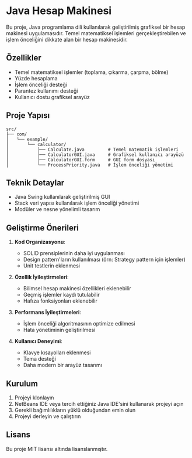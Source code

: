 # Java Hesap Makinesi

Bu proje, Java programlama dili kullanılarak geliştirilmiş grafiksel bir hesap makinesi uygulamasıdır. Temel matematiksel işlemleri gerçekleştirebilen ve işlem önceliğini dikkate alan bir hesap makinesidir.

## Özellikler

- Temel matematiksel işlemler (toplama, çıkarma, çarpma, bölme)
- Yüzde hesaplama
- İşlem önceliği desteği
- Parantez kullanımı desteği
- Kullanıcı dostu grafiksel arayüz

## Proje Yapısı

```
src/
├── com/
│   └── example/
│       └── calculator/
│           ├── Calculate.java         # Temel matematik işlemleri
│           ├── CalculatorGUI.java     # Grafiksel kullanıcı arayüzü
│           ├── CalculatorGUI.form     # GUI form dosyası
│           └── ProcessPriority.java   # İşlem önceliği yönetimi
```

## Teknik Detaylar

- Java Swing kullanılarak geliştirilmiş GUI
- Stack veri yapısı kullanılarak işlem önceliği yönetimi
- Modüler ve nesne yönelimli tasarım

## Geliştirme Önerileri

1. **Kod Organizasyonu**:
   - SOLID prensiplerinin daha iyi uygulanması
   - Design pattern'ların kullanılması (örn: Strategy pattern için işlemler)
   - Unit testlerin eklenmesi

2. **Özellik İyileştirmeleri**:
   - Bilimsel hesap makinesi özellikleri eklenebilir
   - Geçmiş işlemler kaydı tutulabilir
   - Hafıza fonksiyonları eklenebilir

3. **Performans İyileştirmeleri**:
   - İşlem önceliği algoritmasının optimize edilmesi
   - Hata yönetiminin geliştirilmesi

4. **Kullanıcı Deneyimi**:
   - Klavye kısayolları eklenmesi
   - Tema desteği
   - Daha modern bir arayüz tasarımı

## Kurulum

1. Projeyi klonlayın
2. NetBeans IDE veya tercih ettiğiniz Java IDE'sini kullanarak projeyi açın
3. Gerekli bağımlılıkların yüklü olduğundan emin olun
4. Projeyi derleyin ve çalıştırın

## Lisans

Bu proje MIT lisansı altında lisanslanmıştır. 